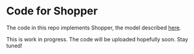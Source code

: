 # Code for Shopper

The code in this repo implements Shopper, the model described [here](https://arxiv.org/abs/1711.03560 "Arxiv paper").

This is work in progress. The code will be uploaded hopefully soon. Stay tuned!
